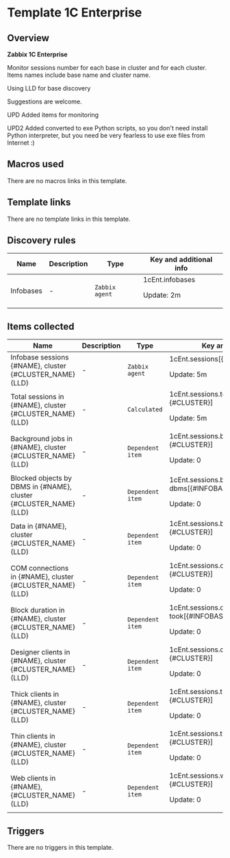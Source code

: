 # Template 1C Enterprise

## Overview

 **Zabbix 1C Enterprise**


Monitor sessions number for each base in cluster and for each cluster. Items names include base name and cluster name.


Using LLD for base discovery


Suggestions are welcome.


UPD Added items for monitoring


UPD2 Added converted to exe Python scripts, so you don't need install Python interpreter, but you need be very fearless to use exe files from Internet :)  




## Macros used

There are no macros links in this template.

## Template links

There are no template links in this template.

## Discovery rules

|Name|Description|Type|Key and additional info|
|----|-----------|----|----|
|Infobases|<p>-</p>|`Zabbix agent`|1cEnt.infobases<p>Update: 2m</p>|
## Items collected

|Name|Description|Type|Key and additional info|
|----|-----------|----|----|
|Infobase sessions {#NAME}, cluster {#CLUSTER_NAME} (LLD)|<p>-</p>|`Zabbix agent`|1cEnt.sessions[{#INFOBASE},{#CLUSTER}]<p>Update: 5m</p>|
|Total sessions in {#NAME}, cluster {#CLUSTER_NAME} (LLD)|<p>-</p>|`Calculated`|1cEnt.sessions.totalSessions[{#INFOBASE}, {#CLUSTER}]<p>Update: 5m</p>|
|Background jobs in {#NAME}, cluster {#CLUSTER_NAME} (LLD)|<p>-</p>|`Dependent item`|1cEnt.sessions.bjobs[{#INFOBASE}, {#CLUSTER}]<p>Update: 0</p>|
|Blocked objects by DBMS in {#NAME}, cluster {#CLUSTER_NAME} (LLD)|<p>-</p>|`Dependent item`|1cEnt.sessions.blocked-by-dbms[{#INFOBASE}, {#CLUSTER}]<p>Update: 0</p>|
|Data in {#NAME}, cluster {#CLUSTER_NAME} (LLD)|<p>-</p>|`Dependent item`|1cEnt.sessions.bytes-all[{#INFOBASE}, {#CLUSTER}]<p>Update: 0</p>|
|COM connections in {#NAME}, cluster {#CLUSTER_NAME} (LLD)|<p>-</p>|`Dependent item`|1cEnt.sessions.comconn[{#INFOBASE}, {#CLUSTER}]<p>Update: 0</p>|
|Block duration in {#NAME}, cluster {#CLUSTER_NAME} (LLD)|<p>-</p>|`Dependent item`|1cEnt.sessions.db-proc-took[{#INFOBASE}, {#CLUSTER}]<p>Update: 0</p>|
|Designer clients in {#NAME}, cluster {#CLUSTER_NAME} (LLD)|<p>-</p>|`Dependent item`|1cEnt.sessions.designers[{#INFOBASE}, {#CLUSTER}]<p>Update: 0</p>|
|Thick clients in {#NAME}, cluster {#CLUSTER_NAME} (LLD)|<p>-</p>|`Dependent item`|1cEnt.sessions.thickClient[{#INFOBASE}, {#CLUSTER}]<p>Update: 0</p>|
|Thin clients in {#NAME}, cluster {#CLUSTER_NAME} (LLD)|<p>-</p>|`Dependent item`|1cEnt.sessions.thinClient[{#INFOBASE}, {#CLUSTER}]<p>Update: 0</p>|
|Web clients in {#NAME}, {#CLUSTER_NAME} (LLD)|<p>-</p>|`Dependent item`|1cEnt.sessions.webclients[{#INFOBASE}, {#CLUSTER}]<p>Update: 0</p>|
## Triggers

There are no triggers in this template.

